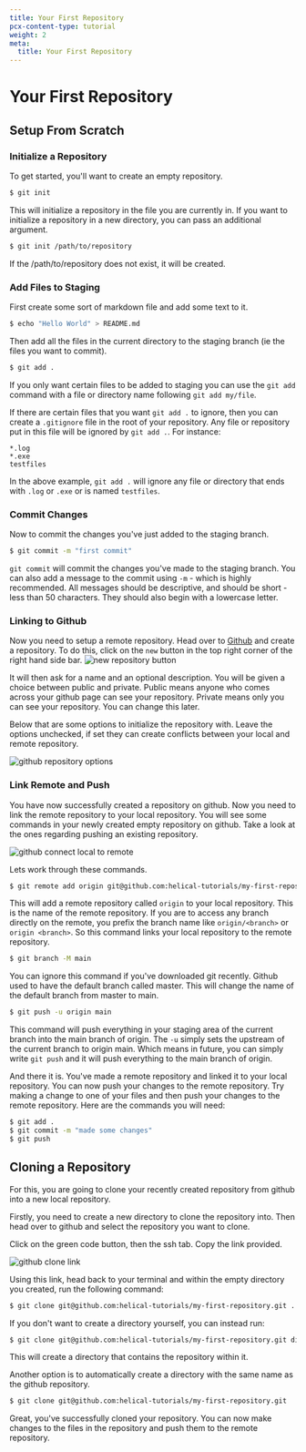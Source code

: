 ```yaml
---
title: Your First Repository
pcx-content-type: tutorial
weight: 2
meta:
  title: Your First Repository
---
```


# Your First Repository

## Setup From Scratch

### Initialize a Repository

To get started, you'll want to create an empty repository.

```sh
$ git init
```

This will initialize a repository in the file you are currently in. If you want to initialize a repository in a new directory, you can pass an additional argument.

```sh
$ git init /path/to/repository
```

If the /path/to/repository does not exist, it will be created.

### Add Files to Staging

First create some sort of markdown file and add some text to it.

```sh
$ echo "Hello World" > README.md
```

Then add all the files in the current directory to the staging branch (ie the files you want to commit).

```sh
$ git add .
```

If you only want certain files to be added to staging you can use the `git add` command with a file or directory name following `git add my/file`.

If there are certain files that you want `git add .` to ignore, then you can create a `.gitignore` file in the root of your repository. Any file or repository put in this file will be ignored by `git add .`.
For instance:

```
*.log
*.exe
testfiles
```

In the above example, `git add .` will ignore any file or directory that ends with `.log` or `.exe` or is named `testfiles`.

### Commit Changes

Now to commit the changes you've just added to the staging branch.

```sh
$ git commit -m "first commit"
```

`git commit` will commit the changes you've made to the staging branch. You can also add a message to the commit using `-m` - which is highly recommended. All messages should be descriptive, and should be short - less than 50 characters. They should also begin with a lowercase letter.

### Linking to Github

Now you need to setup a remote repository. Head over to [Github](https://github.com/) and create a repository. To do this, click on the `new` button in the top right corner of the right hand side bar.
![new repository button](../media/github-new-repo-button.png)

It will then ask for a name and an optional description. You will be given a choice between public and private. Public means anyone who comes across your github page can see your repository. Private means only you can see your repository. You can change this later.

Below that are some options to initialize the repository with. Leave the options unchecked, if set they can create conflicts between your local and remote repository.

![github repository options](../media/github-initialize-options.png)

### Link Remote and Push

You have now successfully created a repository on github. Now you need to link the remote repository to your local repository. You will see some commands in your newly created empty repository on github. Take a look at the ones regarding pushing an existing repository.

![github connect local to remote](../media/github-connect-remote.png)

Lets work through these commands.

```sh
$ git remote add origin git@github.com:helical-tutorials/my-first-repository.git
```

This will add a remote repository called `origin` to your local repository. This is the name of the remote repository. If you are to access any branch directly on the remote, you prefix the branch name like `origin/<branch>` or `origin <branch>`. So this command links your local repository to the remote repository.

```sh
$ git branch -M main
```

You can ignore this command if you've downloaded git recently. Github used to have the default branch called master. This will change the name of the default branch from master to main.

```sh
$ git push -u origin main
```

This command will push everything in your staging area of the current branch into the main branch of origin. The `-u` simply sets the upstream of the current branch to origin main. Which means in future, you can simply write `git push` and it will push everything to the main branch of origin.

And there it is. You've made a remote repository and linked it to your local repository. You can now push your changes to the remote repository. Try making a change to one of your files and then push your changes to the remote repository. Here are the commands you will need:

```sh
$ git add .
$ git commit -m "made some changes"
$ git push
```

## Cloning a Repository

For this, you are going to clone your recently created repository from github into a new local repository.

Firstly, you need to create a new directory to clone the repository into. Then head over to github and select the repository you want to clone.

Click on the green code button, then the ssh tab. Copy the link provided.

![github clone link](../media/github-clone-code.png)

Using this link, head back to your terminal and within the empty directory you created, run the following command:

```sh
$ git clone git@github.com:helical-tutorials/my-first-repository.git .
```

If you don't want to create a directory yourself, you can instead run:

```sh
$ git clone git@github.com:helical-tutorials/my-first-repository.git directoryName
```

This will create a directory that contains the repository within it.

Another option is to automatically create a directory with the same name as the github repository.

```sh
$ git clone git@github.com:helical-tutorials/my-first-repository.git
```

Great, you've successfully cloned your repository. You can now make changes to the files in the repository and push them to the remote repository.
